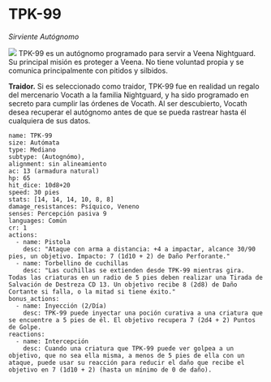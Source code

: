 # TPK-99
*Sirviente Autógnomo*

![](https://th.bing.com/th/id/OIG.QLwHUiCfqYxySqWeIUrI?pid=ImgGn)
TPK-99 es un autógnomo programado para servir a Veena Nightguard. Su principal misión es proteger a Veena. No tiene voluntad propia y se comunica principalmente con pitidos y silbidos.

**Traidor.** Si es seleccionado como traidor, TPK-99 fue en realidad un regalo del mercenario Vocath a la familia Nightguard, y ha sido programado en secreto para cumplir las órdenes de Vocath. Al ser descubierto, Vocath desea recuperar el autógnomo antes de que se pueda rastrear hasta él cualquiera de sus datos.

```statblock
name: TPK-99
size: Autómata
type: Mediano
subtype: (Autognómo),
alignment: sin alineamiento
ac: 13 (armadura natural)
hp: 65
hit_dice: 10d8+20
speed: 30 pies
stats: [14, 14, 14, 10, 8, 8]
damage_resistances: Psíquico, Veneno
senses: Percepción pasiva 9
languages: Común
cr: 1
actions:
  - name: Pistola
    desc: "Ataque con arma a distancia: +4 a impactar, alcance 30/90 pies, un objetivo. Impacto: 7 (1d10 + 2) de Daño Perforante."
  - name: Torbellino de cuchillas
    desc: "Las cuchillas se extienden desde TPK-99 mientras gira. Todas las criaturas en un radio de 5 pies deben realizar una Tirada de Salvación de Destreza CD 13. Un objetivo recibe 8 (2d8) de Daño Cortante si falla, o la mitad si tiene éxito."
bonus_actions:
  - name: Inyección (2/Día)
    desc: TPK-99 puede inyectar una poción curativa a una criatura que se encuentre a 5 pies de él. El objetivo recupera 7 (2d4 + 2) Puntos de Golpe.
reactions:
  - name: Intercepción
    desc: Cuando una criatura que TPK-99 puede ver golpea a un objetivo, que no sea ella misma, a menos de 5 pies de ella con un ataque, puede usar su reacción para reducir el daño que recibe el objetivo en 7 (1d10 + 2) (hasta un mínimo de 0 de daño).
```